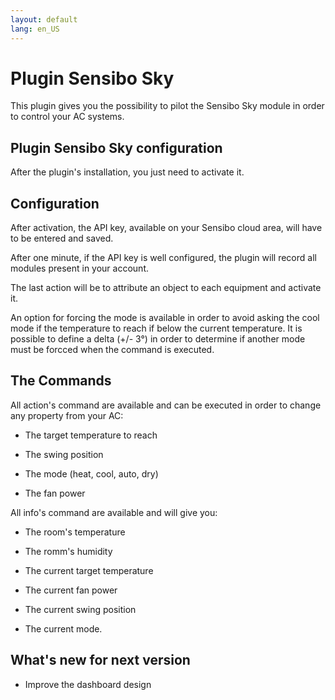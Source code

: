 ```yaml
---
layout: default
lang: en_US
---
```


# Plugin Sensibo Sky

This plugin gives you the possibility to pilot the Sensibo Sky module in order to control your AC systems.

## Plugin Sensibo Sky configuration


After the plugin's installation, you just need to activate it.


## Configuration

After activation, the API key, available on your Sensibo cloud area, will have to be entered and saved.

After one minute, if the API key is well configured, the plugin will record all modules present in your account.

The last action will be to attribute an object to each equipment and activate it.

An option for forcing the mode is available in order to avoid asking the cool mode if the temperature to reach if below the current temperature. It is possible to define a delta (+/- 3°) in order to determine if another mode must be forcced when the command is executed.

## The Commands

All action's command are available and can be executed in order to change any property from your AC:

-   The target temperature to reach

-   The swing position

-   The mode (heat, cool, auto, dry)

-   The fan power

All info's command are available and will give you:

-   The room's temperature

-   The romm's humidity 

-   The current target temperature

-   The current fan power

-   The current swing position

-   The current mode.


## What's new for next version

- Improve the dashboard design